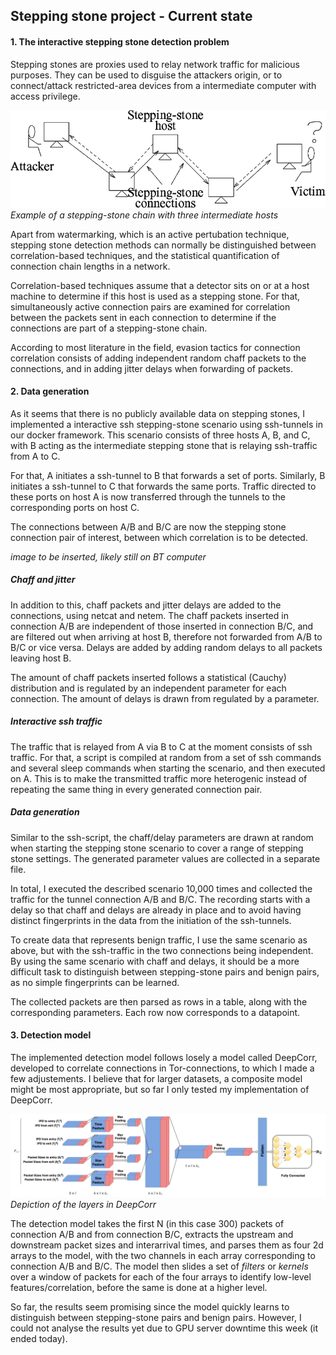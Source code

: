 ## Stepping stone project - Current state

#### 1. The interactive stepping stone detection problem

Stepping stones are proxies used to relay network traffic for malicious purposes. They can be used to disguise the attackers origin, or to connect/attack restricted-area devices from a intermediate computer with access privilege.

![](Stepping-stone-attack.png)*Example of a stepping-stone chain with three intermediate hosts*

Apart from watermarking, which is an active pertubation technique, stepping stone detection methods can normally be distinguished between correlation-based techniques, and the statistical quantification of connection chain lengths in a network.

Correlation-based techniques assume that a detector sits on or at a host machine to determine if this host is used as a stepping stone. For that, simultaneously active connection pairs are examined for correlation between the packets sent in each connection to determine if the connections are part of a stepping-stone chain.
 

According to most literature in the field, evasion tactics for connection correlation consists of adding independent random chaff packets to the connections, and in adding jitter delays when forwarding of packets.

#### 2. Data generation

As it seems that there is no publicly available data on stepping stones, I implemented a interactive ssh stepping-stone scenario using ssh-tunnels in our docker framework. This scenario consists of three hosts A, B, and C, with B acting as the intermediate stepping stone that is relaying ssh-traffic from A to C. 

For that, A initiates a ssh-tunnel to B that forwards a set of ports. Similarly, B initiates a ssh-tunnel to C that forwards the same ports. Traffic directed to these ports on host A is now transferred through the tunnels to the corresponding ports on host C. 

The connections between A/B and B/C are now the stepping stone connection pair of interest, between which correlation is to be detected.

*image to be inserted, likely still on BT computer*


##### Chaff and jitter

In addition to this, chaff packets and jitter delays are added to the connections, using netcat and netem. The chaff packets inserted in connection A/B are independent of those inserted in connection B/C, and are filtered out when arriving at host B, therefore not forwarded from A/B to B/C or vice versa. Delays are added by adding random delays to all packets leaving host B. 

The amount of chaff packets inserted follows a statistical (Cauchy) distribution and is regulated by an independent parameter for each connection. The amount of delays is drawn from regulated by a parameter.
 
##### Interactive ssh traffic

The traffic that is relayed from A via B to C at the moment consists of ssh traffic. For that, a script is compiled at random from a set of ssh commands and several sleep commands when starting the scenario, and then executed on A. This is to make the transmitted traffic more heterogenic instead of repeating the same thing in every generated connection pair.


##### Data generation

Similar to the ssh-script, the chaff/delay parameters are drawn at random when starting the stepping stone scenario to cover a range of stepping stone settings. The generated parameter values are collected in a separate file.

In total, I executed the described scenario 10,000 times and collected the traffic for the tunnel connection A/B and B/C. The recording starts with a delay so that chaff and delays are already in place and to avoid having distinct fingerprints in the data from the initiation of the ssh-tunnels.

To create data that represents benign traffic, I use the same scenario as above, but with the ssh-traffic in the two connections being independent. By using the same scenario with chaff and delays, it should be a more difficult task to distinguish between stepping-stone pairs and benign pairs, as no simple fingerprints can be learned.


The collected packets are then parsed as rows in a table, along with the corresponding parameters. Each row now corresponds to a datapoint. 




#### 3. Detection model

The implemented detection model follows losely a model called DeepCorr, developed to correlate connections in Tor-connections, to which I made a few adjustements. I believe that for larger datasets, a composite model might be most appropriate, but so far I only tested my implementation of DeepCorr.

![](deepcorr.png)*Depiction of the layers in DeepCorr*


The detection model takes the first N (in this case 300) packets of connection A/B and from connection B/C, extracts the upstream and downstream packet sizes and interarrival times, and parses them as four 2d arrays to the model, with the two channels in each array corresponding to connection A/B and B/C. The model then slides a set of *filters* or *kernels* over a window of packets for each of the four arrays to identify low-level features/correlation, before the same is done at a higher level.

So far, the results seem promising since the model quickly learns to distinguish between stepping-stone pairs and benign pairs. However, I could not analyse the results yet due to GPU server downtime this week (it ended today).


